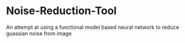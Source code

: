 # Noise-Reduction-Tool
An attempt at using a functional model based neural network to reduce guassian noise from image
